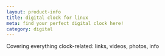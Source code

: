 ```yaml
---
layout: product-info
title: digital clock for linux
meta: find your perfect digital clock here!
category: digital
---
```


Covering everything clock-related: links, videos, photos, info


